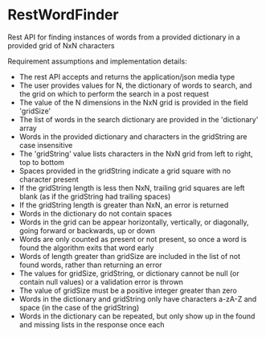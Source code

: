 # RestWordFinder
Rest API for finding instances of words from a provided dictionary in a provided grid of NxN characters

Requirement assumptions and implementation details:
* The rest API accepts and returns the application/json media type
* The user provides values for N, the dictionary of words to search, and the grid on which to perform the search in a post request
* The value of the N dimensions in the NxN grid is provided in the field 'gridSize'
* The list of words in the search dictionary are provided in the 'dictionary' array
* Words in the provided dictionary and characters in the gridString are case insensitive
* The 'gridString' value lists characters in the NxN grid from left to right, top to bottom
* Spaces provided in the gridString indicate a grid square with no character present
* If the gridString length is less then NxN, trailing grid squares are left blank (as if the gridString had trailing spaces)
* If the gridString length is greater than NxN, an error is returned
* Words in the dictionary do not contain spaces
* Words in the grid can be appear horizontally, vertically, or diagonally, going forward or backwards, up or down
* Words are only counted as present or not present, so once a word is found the algorithm exits that word early
* Words of length greater than gridSize are included in the list of not found words, rather than returning an error
* The values for gridSize, gridString, or dictionary cannot be null (or contain null values) or a validation error is thrown
* The value of gridSize must be a positive integer greater than zero
* Words in the dictionary and gridString only have characters a-zA-Z and space (in the case of the gridString)
* Words in the dictionary can be repeated, but only show up in the found and missing lists in the response once each